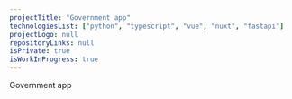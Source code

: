 ```yaml
---
projectTitle: "Government app"
technologiesList: ["python", "typescript", "vue", "nuxt", "fastapi"]
projectLogo: null
repositoryLinks: null
isPrivate: true
isWorkInProgress: true
---
```


Government app
